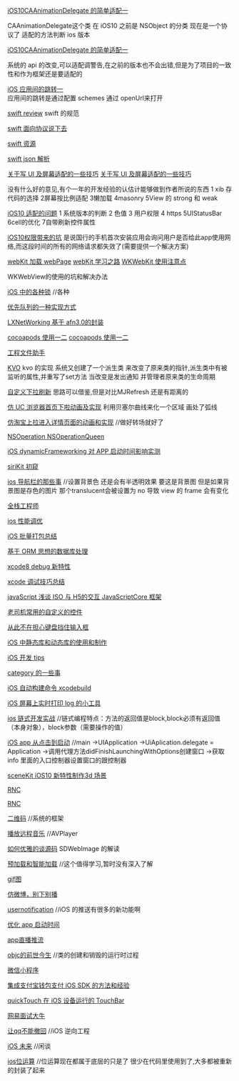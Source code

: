 [iOS10CAAnimationDelegate 的简单适配一](http://mp.weixin.qq.com/s?__biz=MzAxMzE2Mjc2Ng==&mid=2652155651&idx=1&sn=531a92cabe984dfe3f593fb3e157d726&chksm=8046cf62b7314674f097f03140dde09a3b3af3025a4ba841b6d84e73799c92484bcec015fcc4&mpshare=1&scene=23&srcid=12055NM1qw4IAQx2j47bA5Hm#rd)

CAAnimationDelegate这个类 在 iOS10 之前是 NSObject 的分类 现在是一个协议了  适配的方法判断 ios 版本

[iOS10CAAnimationDelegate 的简单适配一](http://mp.weixin.qq.com/s?__biz=MzAxMzE2Mjc2Ng==&mid=2652155651&idx=2&sn=d77d1ccc4decb5b2265cdf07ac879041&chksm=8046cf62b731467469dd701384f967039ed7236352fa2547202159af06207fb6ae5c76486941&mpshare=1&scene=23&srcid=1205vNSwHfjWgCtlj8aDwNkR#rd)

系统的 api 的改变,可以适配调警告,在之前的版本也不会出错,但是为了项目的一致性和作为框架还是要适配的

[iOS 应用间的跳转一](http://mp.weixin.qq.com/s?__biz=MzAxMzE2Mjc2Ng==&mid=2652155648&idx=1&sn=670e2a0d6596038cb1e09691345ee28a&chksm=8046cf61b73146771f39d3142bbda445a63b55e7e335db0acbf881cce5d0e3e0d0b728a8b10f&mpshare=1&scene=23&srcid=1205BPSEvCRkyOhsLFRildav#rd)   
应用间的跳转是通过配置 schemes 通过 openUrl来打开


[swift review](http://mp.weixin.qq.com/s?__biz=MzAxMzE2Mjc2Ng==&mid=2652155648&idx=2&sn=8ee5742c557901af986bbc5d9d0d5902&chksm=8046cf61b7314677d93fa18482a6b14267689f04cafea9434eadff20c1e905322e51beb12e3e&mpshare=1&scene=23&srcid=1205ZCmPquDRRCG7blsChceL#rd)
swift 的规范

[swift 面向协议说下去](http://mp.weixin.qq.com/s?__biz=MzAxMzE2Mjc2Ng==&mid=2652155604&idx=2&sn=647f8d4cb54f110db01ab303a6b1aa49&chksm=8046ceb5b73147a3121f18d59a029694c095feb2074854ab0b1138e9bca65ff7bd0689a42f9c&mpshare=1&scene=23&srcid=1205rVQecVP0UTVghubQ7UJd#rd)

[swift 资源](http://mp.weixin.qq.com/s?__biz=MzAxMzE2Mjc2Ng==&mid=2652155604&idx=1&sn=23b2501e8bacf2c4ddef8247155f65ac&chksm=8046ceb5b73147a389db3acb6d782fa68f54197a16f25c55f91c6fa015a695ea0bfaadb4d2cf&mpshare=1&scene=23&srcid=1205kFC5UqZ9S2x7OnQKnLCA#rd)

[swift json 解析](http://mp.weixin.qq.com/s?__biz=MzAxMzE2Mjc2Ng==&mid=2652155564&idx=1&sn=4485816ac5aa402f7e61c452d6641c45&chksm=8046cecdb73147dbe6999cf5570409a2cdcabbcd867d1ae76c0cda9378b1850b8d12dc23534d&mpshare=1&scene=23&srcid=1205LoIondwAHSW9Dnaecp1G#rd)


[关于写 UI 及屏幕适配的一些技巧](http://mp.weixin.qq.com/s?__biz=MzAxMzE2Mjc2Ng==&mid=2652155645&idx=1&sn=ed75fa1c2fb4de5feb6793c302e93519&chksm=8046ce9cb731478a30ed14283bf6f42c234d64f47c127f6897306c777b28aebd0e10c04817e6&mpshare=1&scene=23&srcid=1205wKqkDOUjEZeErmEvP3Ch#rd)
[关于写 UI 及屏幕适配的一些技巧](http://mp.weixin.qq.com/s?__biz=MzAxMzE2Mjc2Ng==&mid=2652155645&idx=2&sn=afb51b824ec0a39d122666c970e1e0ac&chksm=8046ce9cb731478ab961cdeabcf4d505cebbe3f2789c8fe3482f94b5ee0d867ce5d4407e8094&mpshare=1&scene=23&srcid=1205lCejqVYKrA0VkRJjlbFv#rd)

没有什么好的意见,有个一年的开发经验的认估计能够做到作者所说的东西 1 xib 存代码的选择 2屏幕按比例适配 3懒加载  4masonry  5View 的 strong 和 weak

[iOS10 适配的问题](http://mp.weixin.qq.com/s?__biz=MzAxMzE2Mjc2Ng==&mid=2652155592&idx=1&sn=36619a9412d2f82b92506f38b8462cb1&chksm=8046cea9b73147bf6574267785f7c8a1514ac7f064bbbb15bc7cfd0ac37ff264763e59a89ffb&mpshare=1&scene=23&srcid=12057NwtqB6hn1gIZXJjqYtG#rd)
1 系统版本的判断 2 色值 3 用户权限 4 https 5UIStatusBar 6cell的优化 7自带刷新控件属性

[iOS10权限带来的坑](http://mp.weixin.qq.com/s?__biz=MzAxMzE2Mjc2Ng==&mid=2652155636&idx=1&sn=f19025cf259222ebe2b05ddc31d55e32&chksm=8046ce95b7314783daac8a4d6ef805e5d95590d08980c0814b346d3934751aada18cee0e5af0&mpshare=1&scene=23&srcid=1205TVkAo6WUqeXzX1lEbRcn#rd)
 是说国行的手机首次安装应用会询问用户是否给此app使用网络,而这段时间的所有的网络请求都失效了(需要提供一个解决方案)

[webKit 加载 webPage](http://mp.weixin.qq.com/s?__biz=MzAxMzE2Mjc2Ng==&mid=2652155642&idx=3&sn=89c1bf651e08f4a1d8d5901da07689ed&chksm=8046ce9bb731478dd04311f882af2bb7b6be98b619819fd5597f119fd1927de51c255bf47896&mpshare=1&scene=23&srcid=1205ehQC3XBtRjgNt0P5xdMt#rd) 
[webKit 学习之路](http://mp.weixin.qq.com/s?__biz=MzAxMzE2Mjc2Ng==&mid=2652155616&idx=2&sn=42491d64dfec3b6555a662de04a184dc&chksm=8046ce81b731479777c96f8ce3e07c47a2f03aac6d42caf353b3583ab67787843a578dc04f88&mpshare=1&scene=23&srcid=1205dhO8cJCGXPV6RUFwVylg#rd)
[ WKWebKit 使用注意点](http://mp.weixin.qq.com/s?__biz=MzAxMzE2Mjc2Ng==&mid=2652155597&idx=1&sn=77ae80600886791602d78ebd800e6f9b&chksm=8046ceacb73147ba6fb478d5833e1681a375c010c6bc398e7ba5e850ff396be3ef4a6540ca45&mpshare=1&scene=23&srcid=1205GxAPysWQZdmHTaYB0zTO#rd)

 WKWebView的使用的坑和解决办法
 
[iOS 中的各种锁](http://mp.weixin.qq.com/s?__biz=MzAxMzE2Mjc2Ng==&mid=2652155639&idx=2&sn=05ba50f5f5988e31dd21467c8c9819bf&chksm=8046ce96b7314780f70489f13ff108ba0a3ca647e9a446381f56afcb9788dd4c803199ceddf5&mpshare=1&scene=23&srcid=1205VnzGnydnXw9koHGivTKy#rd)
//各种

[优先队列的一种实现方式](http://mp.weixin.qq.com/s?__biz=MzAxMzE2Mjc2Ng==&mid=2652155597&idx=2&sn=adaeddce407331cc92dc79bd4cb3b1ae&chksm=8046ceacb73147ba8a4e2b189c97718ba72a65341ee2097d19773e8624bc10ef3dc36a45f3fe&mpshare=1&scene=23&srcid=1205L48BdUb1qnu0rUny5wzJ#rd)


[LXNetWorking 基于 afn3.0的封装](http://mp.weixin.qq.com/s?__biz=MzAxMzE2Mjc2Ng==&mid=2652155639&idx=1&sn=7c9a4957422294d3f943b588d17e446a&chksm=8046ce96b73147805662deab889398a6e5bcc326ea9d439ceee9f61bdedfac72bb05d4d6dc9e&mpshare=1&scene=23&srcid=12056vy8iGpZrAaT5i2H74CM#rd)



[cocoapods 使用一二](http://mp.weixin.qq.com/s?__biz=MzAxMzE2Mjc2Ng==&mid=2652155622&idx=2&sn=cbee02a566b274250ddaf29f467f5f44&chksm=8046ce87b73147913ad20a31e768aac8cd0e67a4061737e213d476b0cdc3063c475ee82351af&mpshare=1&scene=23&srcid=1205mnnQGufgeAX8yUrTtzp5#rd)
[cocoapods 使用一二](http://mp.weixin.qq.com/s?__biz=MzAxMzE2Mjc2Ng==&mid=2652155636&idx=2&sn=cd3af5fb824198872990b025df372925&chksm=8046ce95b7314783850e0208276d8ad38f81fda99757c648c881d75869dd3022ce154dc3140c&mpshare=1&scene=23&srcid=1205r7Ou67D8RkOtpRwSr3pz#rd)

[工程文件助手](http://mp.weixin.qq.com/s?__biz=MzAxMzE2Mjc2Ng==&mid=2652155634&idx=2&sn=01648ed3775f80e3486e5e0b69302623&chksm=8046ce93b731478546994145c5583c2d1e6851f2c230ca4589d8e56b3ffa57835918159e920d&mpshare=1&scene=23&srcid=12057zbwVQMBLTBqQRjiSrC2#rd)

[KVO](http://mp.weixin.qq.com/s?__biz=MzAxMzE2Mjc2Ng==&mid=2652155634&idx=1&sn=3330f2812448719d7f1650f029a36e46&chksm=8046ce93b731478589beee9578a7b766c57fb4c804080bf1d20d99670875c18fcf993eb53d46&mpshare=1&scene=23&srcid=1205UyE33gGRSG29GOc1bYTP#rd)
kvo 的实现 系统又创建了一个派生类 来改变了原来类的指针,派生类中有被监听的属性,并重写了set方法 当改变是发出通知 并管理者原来类的生命周期


[自定义下拉刷新](http://mp.weixin.qq.com/s?__biz=MzAxMzE2Mjc2Ng==&mid=2652155574&idx=2&sn=ff6ea8827841f29df1259ee93d7490eb&chksm=8046ced7b73147c188bb3d5b7cff16fea7f035c1edbc1d1003d123aeab5e3dd386ef820990bb&mpshare=1&scene=23&srcid=12055eA9GxV554wlAh9XNQ0B#rd)
思路可以借鉴,但是对比MJRefresh 还是有距离的 

[仿 UC 浏览器首页下啦动画及实现](http://mp.weixin.qq.com/s?__biz=MzAxMzE2Mjc2Ng==&mid=2652155622&idx=1&sn=4fbbd1dd356a705e42ba46b646c3266c&chksm=8046ce87b7314791bc5f98dea14d27cf1243c5b23371a531359ae66e34a7acfaee1a08ec6727&mpshare=1&scene=23&srcid=1205rRGIokBM8yk8t5eQ1rtZ#rd)
利用贝塞尔曲线来化一个区域 画处了弧线


[仿淘宝上拉进入详情页面的动画和实现](http://mp.weixin.qq.com/s?__biz=MzAxMzE2Mjc2Ng==&mid=2652155592&idx=2&sn=4b8552a6e80914f17d5c7859d386596a&chksm=8046cea9b73147bf4db11f2ee5c27c85c1b60d2b8becb7d3cf31b6aef4b6bae162cef9a7a926&mpshare=1&scene=23&srcid=1205HxAdmwF6yOVj7MDJWhdR#rd)
//做好转场就好了

[NSOperation NSOperationQueen](http://mp.weixin.qq.com/s?__biz=MzAxMzE2Mjc2Ng==&mid=2652155619&idx=1&sn=600ecfc372e03e23bd431489cf04376c&chksm=8046ce82b7314794d3571775193c5c9c4f2bf2f1dae9299a7525b3f493ac4b3be81d1c817d92&mpshare=1&scene=23&srcid=1205kqg2BljsW97cOxvigs7E#rd)

[iOS dynamicFrameworking 对 APP 启动时间影响实测](http://mp.weixin.qq.com/s?__biz=MzAxMzE2Mjc2Ng==&mid=2652155619&idx=2&sn=b2681e7f497f3b56edf16daeee6ba181&chksm=8046ce82b7314794140f2b336615d68b560e511024f2dfd1c82c1dd48613023ea87de3589876&mpshare=1&scene=23&srcid=1205mghvNTiOwrunRvLMYFtY#rd)


[siriKit 初窥](http://mp.weixin.qq.com/s?__biz=MzAxMzE2Mjc2Ng==&mid=2652155616&idx=1&sn=1ebe087c30818ae7d16c41227fddd9c0&chksm=8046ce81b7314797cb3b162e0a373451ee57cdc8dbef0de17c2d31578c33d7b103aca2a314c7&mpshare=1&scene=23&srcid=1205wqmLV7cmsy7CIlbIkDQP#rd)

[ios 导航栏的那些事](http://mp.weixin.qq.com/s?__biz=MzAxMzE2Mjc2Ng==&mid=2652155613&idx=2&sn=f01c3439f077984297c3752f87085245&chksm=8046cebcb73147aa97d71eb02ecb39f82ce300d5e4f74cc9a38f31270af9be6725250eb63e38&mpshare=1&scene=23&srcid=1205tNKw92kI7SXPO2SZyOYG#rd)
//设置背景色 还是会有半透明效果 要这是背景图 但是如果背景图是存色的图片  那个translucent会被设置为 no 导致 view 的 frame 会有变化

[全栈工程师](http://mp.weixin.qq.com/s?__biz=MzAxMzE2Mjc2Ng==&mid=2652155613&idx=1&sn=b06840ec12660245b059488ad551d213&chksm=8046cebcb73147aaafe48feafd24a613e3b8a02c260c22c771244dca194c76af4c1933b576fe&mpshare=1&scene=23&srcid=1205duldxfpeVAe1BsUeXzKL#rd)


[ios 性能调优](http://mp.weixin.qq.com/s?__biz=MzAxMzE2Mjc2Ng==&mid=2652155609&idx=1&sn=30e66adf98fc533bef33591973521744&chksm=8046ceb8b73147ae4b7fd2e0e54730b1080aa132a4d8a4e66a46b0852ced33a1d7d20364c612&mpshare=1&scene=23&srcid=1205ifUDs7RKJs7oAwRmsmcS#rd)

[iOS 批量打包总结](http://mp.weixin.qq.com/s?__biz=MzAxMzE2Mjc2Ng==&mid=2652155594&idx=2&sn=1d6fae7932ed08f9a4f1ebc93e132a2c&chksm=8046ceabb73147bd9e42765e7256588f71c8857042ab92ae252843d800197a853fecac592bd6&mpshare=1&scene=23&srcid=1205IS08mH7SxgZAx2ULiBQ1#rd)

[基于 ORM 思想的数据库处理](http://mp.weixin.qq.com/s?__biz=MzAxMzE2Mjc2Ng==&mid=2652155564&idx=2&sn=bdae6660879f87bd264a2f16fa078346&chksm=8046cecdb73147db9674c14afe5a525e36d321f580ab47ed359996d99fa7550b11849e1fc97f&mpshare=1&scene=23&srcid=1205U2Adub1ACKCAleHeIUxW#rd)



[xcode8 debug 新特性](http://mp.weixin.qq.com/s?__biz=MzAxMzE2Mjc2Ng==&mid=2652155594&idx=1&sn=dedaa0c1f4df86273cec45ce489e15ab&chksm=8046ceabb73147bd3533ac26c6870a4607522189bd9e18d391e93ca067798c685f9a81ecd315&mpshare=1&scene=23&srcid=1205SGDGfqTIsPd7wQuBitNj#rd)


[xcode 调试技巧总结](http://mp.weixin.qq.com/s?__biz=MzAxMzE2Mjc2Ng==&mid=2652155572&idx=2&sn=c5548c4372e0f0af99bf69c5a48d7c1a&chksm=8046ced5b73147c30baad2fe66135693ecce0cd8b1499e626046aef3f324d1b53aaa22a012a8&mpshare=1&scene=23&srcid=1205uzwIykUGRN9GD692p2Iv#rd)


[javaScript 浅谈 ISO 与 H5的交互 JavaScriptCore 框架](http://mp.weixin.qq.com/s?__biz=MzAxMzE2Mjc2Ng==&mid=2652155586&idx=2&sn=55823871d3e630c0a3dcfdb424a75eef&chksm=8046cea3b73147b5c25897fef43f7fd9f5a9bc905d3c5db05e5ee75632d581fab3b73208c9cd&mpshare=1&scene=23&srcid=1205z2fogJ1A6lsjR5Xl9DZW#rd)

[老司机常用的自定义的控件](http://mp.weixin.qq.com/s?__biz=MzAxMzE2Mjc2Ng==&mid=2652155569&idx=1&sn=ba25a02bec8bce84cd98abb11bf81389&chksm=8046ced0b73147c614868bd1288d21b386ed05f355ac7721f04f85fd3756b955a71fddb018d3&mpshare=1&scene=23&srcid=1205nwtRD6wJNhZN0mv9RoNV#rd)

[从此不在担心键盘挡住输入框](http://mp.weixin.qq.com/s?__biz=MzAxMzE2Mjc2Ng==&mid=2652155569&idx=2&sn=33938db76d4af8fa7f7b168db6b192ed&chksm=8046ced0b73147c6c27b449a9d83a9e0c2536be45a7c85557889898e247c4c6885d7eb576098&mpshare=1&scene=23&srcid=1205KoGRpHcSeHj1noxYN8IR#rd)

[iOS 中静态库和动态库的使用和制作](http://mp.weixin.qq.com/s?__biz=MzAxMzE2Mjc2Ng==&mid=2652155562&idx=2&sn=9a84b9b9d7dc29e20622d4ac32d75a04&chksm=8046cecbb73147dd9b59db0e29ca0d7d0102ce14f09cbe68df43fc59d3d9b2a1158850c03afe&mpshare=1&scene=23&srcid=12051aUj1AgjvnwKK8mVFJbU#rd)


[iOS 开发 tips](http://mp.weixin.qq.com/s?__biz=MzAxMzE2Mjc2Ng==&mid=2652155586&idx=1&sn=817fb03b8db5cf3b8c4645e199deff6a&chksm=8046cea3b73147b548b035f59c63092793262d9ca7003a66a946682989a55914c782b308b8d6&mpshare=1&scene=23&srcid=1205fI9XnCCG4wgTlC5qLgct#rd)

[category 的一些事](http://mp.weixin.qq.com/s?__biz=MzAxMzE2Mjc2Ng==&mid=2652155562&idx=1&sn=163273add66359032d4c09769bcf9e38&chksm=8046cecbb73147dd559c5eaabdf366bc939eca9d441d44a8183807fbcfb09db5230b5cf32fb8&mpshare=1&scene=23&srcid=1205s1y7WdC643sz5LC6tQGX#rd)


[iOS 自动构建命令 xcodebuild](http://mp.weixin.qq.com/s?__biz=MzAxMzE2Mjc2Ng==&mid=2652155560&idx=1&sn=7ee9512d68b1dbe438b8a3213bca7d13&chksm=8046cec9b73147df54ff4778680eefb830824eae86983ae5c73fab99d65933c16d2c1a4d6961&mpshare=1&scene=23&srcid=1205RsCaJEUIdf9kXpgaXizb#rd)


[iOS 屏幕上实时打印 log 的小工具](http://mp.weixin.qq.com/s?__biz=MzAxMzE2Mjc2Ng==&mid=2652155574&idx=1&sn=e5229f6a5f2bfa86c719273820a5cb5e&chksm=8046ced7b73147c181ac8f9d03228d86411a85c1c5f8906bb79f0e9e03d9a08bcb96eeaf1b87&mpshare=1&scene=23&srcid=1205etr1yYrCdkzOaj2ygDw8#rd)


[ios 链式开发实战](http://mp.weixin.qq.com/s?__biz=MzAxMzE2Mjc2Ng==&mid=2652155560&idx=2&sn=3beee5fe8a248890e2f51b97f669853e&chksm=8046cec9b73147df46d837fb256fedaf8c34467ce48eb7611091535b21bd2e9cc504d81041f0&mpshare=1&scene=23&srcid=1205gvMS0qYm2vocRQU5MGb5#rd)
//链式编程特点：方法的返回值是block,block必须有返回值（本身对象），block参数（需要操作的值）

[iOS app 从点击到启动](http://mp.weixin.qq.com/s?__biz=MzAxMzE2Mjc2Ng==&mid=2652155558&idx=1&sn=5f594d019bdc5c849a4ff4b2926ca7fe&chksm=8046cec7b73147d147fa804df309104a0a52a2ae16fdf17d7aaedd716d3c35c9442787b0f195&mpshare=1&scene=23&srcid=1205YTvPOO5sT8MY9kVlh8uT#rd)
//main  ->UIApplication ->UiAplication.delegate = Application ->调用代理方法didFinishLaunchingWithOptions创建窗口 ->获取 info 里面的入口控制器设置窗口的跟控制器

[sceneKit iOS10 新特性制作3d 场景](http://mp.weixin.qq.com/s?__biz=MzAxMzE2Mjc2Ng==&mid=2652155556&idx=1&sn=840b8dde6b73992628e94e91b3ca0f97&chksm=8046cec5b73147d3ee2ae4c958347e7e49ecf2f1a855b905c1dfe17c8452f445d09c8bc2b6c6&mpshare=1&scene=23&srcid=1205zzGPcudS0ZUEQNiMUIVw#rd)

[RNC ](http://mp.weixin.qq.com/s?__biz=MzAxMzE2Mjc2Ng==&mid=2652155584&idx=2&sn=c8444c7c946d6ba2c6a341682bb403db&chksm=8046cea1b73147b7c570a77dcd0a17b4e9c8a7916f483086f72dd7db51d230436e1cd5eef416&mpshare=1&scene=23&srcid=1205jntVEYTQwG92WksqR2ZA#rd)

[RNC ](http://mp.weixin.qq.com/s?__biz=MzAxMzE2Mjc2Ng==&mid=2652155584&idx=1&sn=1585cde27616cc6ed1a9a89fb936466e&chksm=8046cea1b73147b7f511d5421a12fc198f0efe9983ecba6793a28e91603271e63dab317528ec&mpshare=1&scene=23&srcid=12057h2zgYvQl9dbV7XJJKg7#rd)

[二维码](http://mp.weixin.qq.com/s?__biz=MzAxMzE2Mjc2Ng==&mid=2652155558&idx=2&sn=4b3a2bf040c7e1956a02e4e79774c485&chksm=8046cec7b73147d19b712f3d1044f382e0f1caf6463f799578f93949f299622a2c92cdc52185&mpshare=1&scene=23&srcid=1205kl3zwV0oVBwCM8GkPSFX#rd)
//系统的框架

[播放远程音乐](http://mp.weixin.qq.com/s?__biz=MzAxMzE2Mjc2Ng==&mid=2652155554&idx=2&sn=c159ad2fae7e042da448d56d178f7207&chksm=8046cec3b73147d545ba75577dccf4823d60427295dd9405d971e706eda0fc672a1a69139f9b&mpshare=1&scene=23&srcid=1205h6L3WEKwSJ3wwSeW3GrM#rd)
//AVPlayer

[如何优雅的谈源码](http://mp.weixin.qq.com/s?__biz=MzAxMzE2Mjc2Ng==&mid=2652155554&idx=1&sn=10d10327e31a8fbe0faa5dda777a54bf&chksm=8046cec3b73147d5ceb5e79da20611c92604c5d4fd9b2d71caceff0cc5715c30c39becdda876&mpshare=1&scene=23&srcid=1205orGcEZcCLDIFYiiSkOUQ#rd)
SDWebImage 的解读

[预加载和智能加载](http://mp.weixin.qq.com/s?__biz=MzAxMzE2Mjc2Ng==&mid=2652155552&idx=2&sn=0606a0ab8cd155fcfec7bcd9160625db&chksm=8046cec1b73147d7838ca55dbeb19735f16f38a1069b75e56b5d451724f693c4d235a53c96c0&mpshare=1&scene=23&srcid=1205Ys1EVyyWI3s2d6OjHdl3#rd)
//这个值得学习,暂时没有深入了解

[ gif图](http://mp.weixin.qq.com/s?__biz=MzAxMzE2Mjc2Ng==&mid=2652155552&idx=1&sn=464a5e8703b5f2e4bc304a5cbc178a62&chksm=8046cec1b73147d72d106e0e677e4b6ad854fd89687dc25d225f4033a2882c6aa707c7708ae6&mpshare=1&scene=23&srcid=1205k9aj3TwWARz1PFtLS7hA#rd)

[仿微博，别下别播](http://mp.weixin.qq.com/s?__biz=MzAxMzE2Mjc2Ng==&mid=2652155549&idx=2&sn=004a5bf3026ab03c43f3c7653844fcfe&chksm=8046cefcb73147eae7554c73d3636724f9e7599df8b09b35cab855871bfed8a4d0958a2df062&mpshare=1&scene=23&srcid=12057XMcTdEHtHDA6XnrLSwC#rd)

[usernotification](http://mp.weixin.qq.com/s?__biz=MzAxMzE2Mjc2Ng==&mid=2652155549&idx=1&sn=c74f2b263d2ff3e5df60ec21b7fecd2e&chksm=8046cefcb73147ea1b34a209c53bd42da9d6604ae324068afa98d57f0d0898588a1c2884c384&mpshare=1&scene=23&srcid=1205zXYMOKiLcd9ft6C1NHK6#rd)
//iOS 的推送有很多的新功能啊 

[优化 app 启动时间](http://mp.weixin.qq.com/s?__biz=MzAxMzE2Mjc2Ng==&mid=2652155547&idx=2&sn=2d17b92ae9913d256401f8ce60b4f1a6&chksm=8046cefab73147ecc217d642d74055fd5bb0ebe37ae8e1ed88f3ef10eb3ab13ea2210951b7d6&mpshare=1&scene=23&srcid=1205dYkg3cla4e2UGEwTFMdH#rd)

[app直播推流](http://mp.weixin.qq.com/s?__biz=MzAxMzE2Mjc2Ng==&mid=2652155547&idx=1&sn=67461d928e4faafdc21d55ba1903f627&chksm=8046cefab73147ec89e61a620cd8262f817623d10bd2eb0ae4d51507bcf75e95835d689140e1&mpshare=1&scene=23&srcid=1205i3xP1smOYJBERTnep4so#rd)

[objc的前世今生](http://mp.weixin.qq.com/s?__biz=MzAxMzE2Mjc2Ng==&mid=2652155544&idx=1&sn=f46695a5a312b51f679f5ae623afab34&chksm=8046cef9b73147efbe93c281cad4d8c3625987ec64ca5c7ef8e951cac668b10cd9d29971b2ef&mpshare=1&scene=23&srcid=1205283ZAXXdCCsA7eoEn3EL#rd)
//类的创建和销毁的运行时过程



[微信小程序](http://mp.weixin.qq.com/s?__biz=MzAxMzE2Mjc2Ng==&mid=2652155572&idx=1&sn=bddf50cc78ace3599aa3fb696f583586&chksm=8046ced5b73147c320b9c5ea753a6286b3a1afcc837eec922d91a5db287618b4e78609166acc&mpshare=1&scene=23&srcid=1205vQkqlzQHHzwufQyuzxiO#rd)

[集成支付宝钱包支付 iOS SDK 的方法和经验](http://mp.weixin.qq.com/s?__biz=MzAxMzE2Mjc2Ng==&mid=2652155589&idx=2&sn=8875f7a48c40c30c4cea425fd56bae6b&chksm=8046cea4b73147b2f626d1a777b19cb27b16a4b06d1095a85ee26c99f6501ed0f726426bdddb&mpshare=1&scene=23&srcid=12056mzfpoFZBQsJiAnceQqn#rd)


[quickTouch  在 iOS 设备运行的 TouchBar](http://mp.weixin.qq.com/s?__biz=MzAxMzE2Mjc2Ng==&mid=2652155589&idx=1&sn=303fa4ebb25d5ad199bf2aaff48e6c2c&chksm=8046cea4b73147b2aa49f9e0f8cd0cbe2ac21ce04420816e2acda9c5032dc6b463387aec6400&mpshare=1&scene=23&srcid=1205C0Bxq9wZmARTk0tN1xzN#rd)

[网易面试大牛](http://mp.weixin.qq.com/s?__biz=MzAxMzE2Mjc2Ng==&mid=2652155527&idx=1&sn=b3c24f9635ffca632fc390fc95b49613&chksm=8046cee6b73147f03fc8ba9261013b42976022be9d96b30e26f1683ec2467a13125ed9dc0015&mpshare=1&scene=23&srcid=1205feEU9VQ43bcJ5xTr42VP#rd)

[让qq不能撤回](http://mp.weixin.qq.com/s?__biz=MzAxMzE2Mjc2Ng==&mid=2652155527&idx=2&sn=33b8ed1bb716563338f8adf8affd8f08&chksm=8046cee6b73147f0c4603224154ad9e850e8b0834dddd0784c824dd4d2d5e2ca08bfd24b3fbc&mpshare=1&scene=23&srcid=1205L0MwL1BYL5k8lExsDgh0#rd)
//iOS 逆向工程

[iOS 未来](http://mp.weixin.qq.com/s?__biz=MzAxMzE2Mjc2Ng==&mid=2652155526&idx=2&sn=4bc1aa1df5d31a8faa91ca9389ab0809&chksm=8046cee7b73147f185a7ae280b1adf0d8cb312c33440b27db4bebc49495c41c606fe37c6f783&mpshare=1&scene=23&srcid=1205NezoHdj8t42oBdYNoCKI#rd)
//闲谈

[ios位运算](http://mp.weixin.qq.com/s?__biz=MzAxMzE2Mjc2Ng==&mid=2652155523&idx=2&sn=ec7fff6e09bf65901dd04a73184b85c5&chksm=8046cee2b73147f435667e216ad694c6ab2cb254d5a32ab0a111615c6e273de62eceee353d9e&mpshare=1&scene=23&srcid=1205Jszh5aDhFAqQYTaC52Ko#rd)
//位运算现在都属于底层的只是了 很少在代码里使用到了,大多都被重新的封装了起来 



